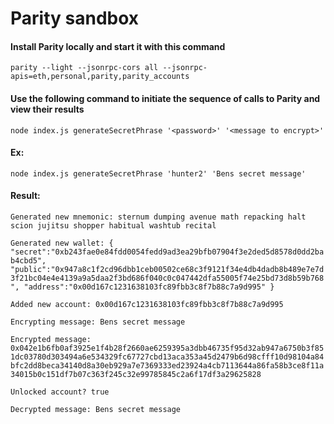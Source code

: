 # Parity sandbox

#### Install Parity locally and start it with this command 
`parity --light --jsonrpc-cors all --jsonrpc-apis=eth,personal,parity,parity_accounts`


#### Use the following command to initiate the sequence of calls to Parity and view their results
`node index.js generateSecretPhrase '<password>' '<message to encrypt>'`


#### Ex:
`node index.js generateSecretPhrase 'hunter2' 'Bens secret message'`

#### Result:
`Generated new mnemonic: sternum dumping avenue math repacking halt scion jujitsu shopper habitual washtub recital`

`Generated new wallet: {
	"secret":"0xb243fae0e84fdd0054fedd9ad3ea29bfb07904f3e2ded5d8578d0dd2bab4cbd5",
	"public":"0x947a8c1f2cd96dbb1ceb00502ce68c3f9121f34e4db4dadb8b489e7e7d3f21bc04e4e4139a9a5daa2f3bd686f040c0c047442dfa55005f74e25bd73d8b59b768",
	"address":"0x00d167c1231638103fc89fbb3c8f7b88c7a9d995"
}`

`Added new account: 0x00d167c1231638103fc89fbb3c8f7b88c7a9d995`

`Encrypting message: Bens secret message`

`Encrypted message: 0x042e1b6fb0af3925e1f4b28f2660ae6259395a3dbb46735f95d32ab947a6750b3f851dc03780d303494a6e534329fc67727cbd13aca353a45d2479b6d98cfff10d98104a84bfc2dd8beca34140d8a30eb929a7e7369333ed23924a4cb7113644a86fa58b3ce8f11a34015b0c151df7b07c363f245c32e99785845c2a6f17df3a29625828`

`Unlocked account? true`

`Decrypted message: Bens secret message`